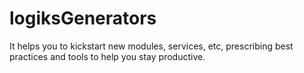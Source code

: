 # logiksGenerators

It helps you to kickstart new modules, services, etc, prescribing best practices and tools to help you stay productive.

